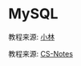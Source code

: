 # MySQL

教程来源: [小林](https://github.com/xiaolincoder/CS-Base)

教程来源: [CS-Notes](https://github.com/CyC2018/cs-notes)